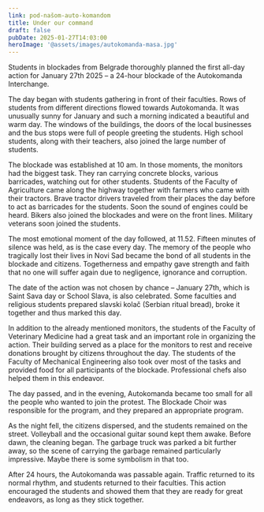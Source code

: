 ```yaml
---
link: pod-našom-auto-komandom
title: Under our command
draft: false
pubDate: 2025-01-27T14:03:00
heroImage: '@assets/images/autokomanda-masa.jpg'
---
```

Students in blockades from Belgrade thoroughly planned the first all-day action for January 27th 2025 – a 24-hour blockade of the Autokomanda Interchange.

The day began with students gathering in front of their faculties. Rows of students from different directions flowed towards Autokomanda. It was unusually sunny for January and such a morning indicated a beautiful and warm day. The windows of the buildings, the doors of the local businesses and the bus stops were full of people greeting the students. High school students, along with their teachers, also joined the large number of students.

The blockade was established at 10 am. In those moments, the monitors had the biggest task. They ran carrying concrete blocks, various barricades, watching out for other students. Students of the Faculty of Agriculture came along the highway together with farmers who came with their tractors. Brave tractor drivers traveled from their places the day before to act as barricades for the students. Soon the sound of engines could be heard. Bikers also joined the blockades and were on the front lines. Military veterans soon joined the students.

The most emotional moment of the day followed, at 11.52. Fifteen minutes of silence was held, as is the case every day. The memory of the people who tragically lost their lives in Novi Sad became the bond of all students in the blockade and citizens. Togetherness and empathy gave strength and faith that no one will suffer again due to negligence, ignorance and corruption.

The date of the action was not chosen by chance – January 27th, which is Saint Sava day or School Slava, is also celebrated. Some faculties and religious students prepared slavski kolač (Serbian ritual bread), broke it together and thus marked this day.

In addition to the already mentioned monitors, the students of the Faculty of Veterinary Medicine had a great task and an important role in organizing the action. Their building served as a place for the monitors to rest and receive donations brought by citizens throughout the day. The students of the Faculty of Mechanical Engineering also took over most of the tasks and provided food for all participants of the blockade. Professional chefs also helped them in this endeavor.

The day passed, and in the evening, Autokomanda became too small for all the people who wanted to join the protest. The Blockade Choir was responsible for the program, and they prepared an appropriate program.

As the night fell, the citizens dispersed, and the students remained on the street. Volleyball and the occasional guitar sound kept them awake. Before dawn, the cleaning began. The garbage truck was parked a bit further away, so the scene of carrying the garbage remained particularly impressive. Maybe there is some symbolism in that too.

After 24 hours, the Autokomanda was passable again. Traffic returned to its normal rhythm, and students returned to their faculties. This action encouraged the students and showed them that they are ready for great endeavors, as long as they stick together.
